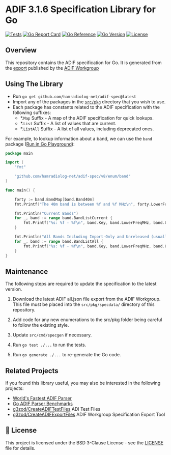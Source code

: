 # ADIF 3.1.6 Specification Library for Go

[![Tests](https://github.com/hamradiolog-net/adif-spec/actions/workflows/test.yml/badge.svg)](https://github.com/hamradiolog-net/adif-spec/actions/workflows/test.yml)
[![Go Report Card](https://goreportcard.com/badge/github.com/hamradiolog-net/adif-spec)](https://goreportcard.com/report/github.com/hamradiolog-net/adif-spec)
[![Go Reference](https://pkg.go.dev/badge/github.com/hamradiolog-net/adif-spec.svg)](https://pkg.go.dev/github.com/hamradiolog-net/adif-spec)
[![Go Version](https://img.shields.io/github/go-mod/go-version/hamradiolog-net/adif-spec)](https://github.com/hamradiolog-net/adif-spec/blob/main/go.mod)
[![License](https://img.shields.io/github/license/hamradiolog-net/adif-spec)](https://github.com/hamradiolog-net/adif-spec/blob/main/LICENSE)

## Overview

This repository contains the ADIF specification for Go.
It is generated from the [export](https://adif.org.uk/315/ADIF_315_resources_2024_11_28.zip) published by the [ADIF Workgroup](https://www.adif.org/)

## Using The Library

- Run `go get github.com/hamradiolog-net/adif-spec@latest`
- Import any of the packages in the [`src/pkg`](src/pkg) directory that you wish to use.
- Each package has constants related to the ADIF specification with the following suffixes:
  - *.`Map` Suffix - A map of the ADIF specification for quick lookups.
  - *.`List` Suffix - A list of values that are current.
  - *.`ListAll` Suffix - A list of all values, including deprecated ones.

For example, to lookup information about a band, we can use the `band` package ([Run in Go Playground](https://go.dev/play/p/6RkeK-RGayh)):

```go
package main

import (
	"fmt"

	"github.com/hamradiolog-net/adif-spec/v8/enum/band"
)

func main() {

	forty := band.BandMap[band.Band40m]
	fmt.Printf("The 40m band is between %f and %f MHz\n", forty.LowerFreqMHz, forty.UpperFreqMHz)

	fmt.Println("Current Bands")
	for _, band := range band.BandListCurrent {
		fmt.Printf("%s: %f - %f\n", band.Key, band.LowerFreqMHz, band.UpperFreqMHz)
	}

	fmt.Println("All Bands Including Import-Only and Unreleased (usually this is the same as BandListCurrent)")
	for _, band := range band.BandListAll {
		fmt.Printf("%s: %f - %f\n", band.Key, band.LowerFreqMHz, band.UpperFreqMHz)
	}
}
```

## Maintenance

The following steps are required to update the specification to the latest version.

1. Download the latest ADIF all.json file export from the ADIF Workgroup. This file must be placed into the `src/pkg/specdata/` directory of this repository.

2. Add code for any new enumerations to the src/pkg folder being careful to follow the existing style.

3. Update `src/cmd/specgen` if necessary.

4. Run `go test ./...` to run the tests.

5. Run `go generate ./...` to re-generate the Go code.

## Related Projects

If you found this library useful, you may also be interested in the following projects:

- [World's Fastest ADIF Parser](https://github.com/hamradiolog-net/adif)
- [Go ADIF Parser Benchmarks](https://github.com/hamradiolog-net/adif-benchmark)
- [g3zod/CreateADIFTestFiles](https://github.com/g3zod/CreateADIFTestFiles) ADI Test Files
- [g3zod/CreateADIFExportFiles](https://github.com/g3zod/CreateADIFExportFiles) ADIF Workgroup Specification Export Tool

## 📝 License

This project is licensed under the BSD 3-Clause License - see the [LICENSE](LICENSE) file for details.
